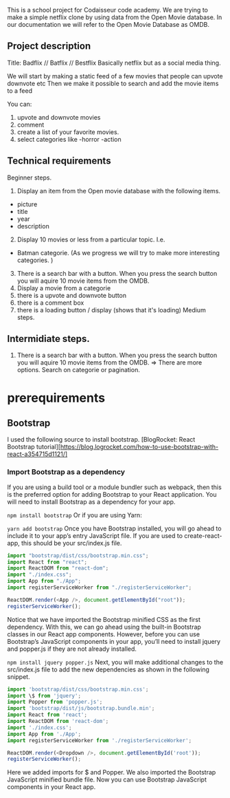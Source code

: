 This is a school project for Codaisseur code academy. We are trying to make a simple netflix clone by using data from the Open Movie database. In our documentation we will refer to the Open Movie Database as OMDB.

## Project description

Title: Badflix // Batflix // Bestflix
Basically netflix but as a social media thing.

We will start by making a static feed of a few movies that people can upvote downvote etc
Then we make it possible to search and add the movie items to a feed

You can:

1. upvote and downvote movies
2. comment
3. create a list of your favorite movies.
4. select categories like
   -horror
   -action

## Technical requirements

Beginner steps.

1. Display an item from the Open movie database with the following items.

- picture
- title
- year
- description

2. Display 10 movies or less from a particular topic. I.e.

- Batman categorie. (As we progress we will try to make more interesting categories. )

3. There is a search bar with a button. When you press the search button you will aquire 10 movie items from the OMDB.
4. Display a movie from a categorie
5. there is a upvote and downvote button
6. there is a comment box
7. there is a loading button / display (shows that it's loading)
   Medium steps.

## Intermidiate steps.

1. There is a search bar with a button. When you press the search button you will aquire 10 movie items from the OMDB. => There are more options. Search on categorie or pagination.

# prerequirements

## Bootstrap

I used the following source to install bootstrap.
[BlogRocket: React Bootstrap tutorial][https://blog.logrocket.com/how-to-use-bootstrap-with-react-a354715d1121/]

### Import Bootstrap as a dependency

If you are using a build tool or a module bundler such as webpack, then this is the preferred option for adding Bootstrap to your React application. You will need to install Bootstrap as a dependency for your app.

`npm install bootstrap`
Or if you are using Yarn:

`yarn add bootstrap`
Once you have Bootstrap installed, you will go ahead to include it to your app’s entry JavaScript file. If you are used to create-react-app, this should be your src/index.js file.

```javascript
import "bootstrap/dist/css/bootstrap.min.css";
import React from "react";
import ReactDOM from "react-dom";
import "./index.css";
import App from "./App";
import registerServiceWorker from "./registerServiceWorker";

ReactDOM.render(<App />, document.getElementById("root"));
registerServiceWorker();
```

Notice that we have imported the Bootstrap minified CSS as the first dependency. With this, we can go ahead using the built-in Bootstrap classes in our React app components. However, before you can use Bootstrap’s JavaScript components in your app, you’ll need to install jquery and popper.js if they are not already installed.

`npm install jquery popper.js`
Next, you will make additional changes to the src/index.js file to add the new dependencies as shown in the following snippet.
```javascript
import 'bootstrap/dist/css/bootstrap.min.css';
import \$ from 'jquery';
import Popper from 'popper.js';
import 'bootstrap/dist/js/bootstrap.bundle.min';
import React from 'react';
import ReactDOM from 'react-dom';
import './index.css';
import App from './App';
import registerServiceWorker from './registerServiceWorker';

ReactDOM.render(<Dropdown />, document.getElementById('root'));
registerServiceWorker();
```
Here we added imports for \$ and Popper. We also imported the Bootstrap JavaScript minified bundle file. Now you can use Bootstrap JavaScript components in your React app.
